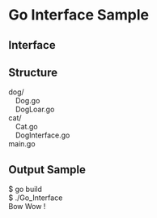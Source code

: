 # Go Interface Sample

## Interface


## Structure
dog/  
&ensp;&ensp;Dog.go  
&ensp;&ensp;DogLoar.go  
cat/  
&ensp;&ensp;Cat.go  
&ensp;&ensp;DogInterface.go  
main.go  

## Output Sample
$ go build  
$ ./Go_Interface   
Bow Wow !  
